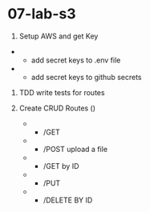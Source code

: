 # 07-lab-s3

1. Setup AWS and get Key

- - add secret keys to .env file
- - add secret keys to github secrets

1. TDD write tests for routes

1. Create CRUD Routes ()
   - - /GET
   - - /POST upload a file
   - - /GET by ID
   - - /PUT
   - - /DELETE BY ID
